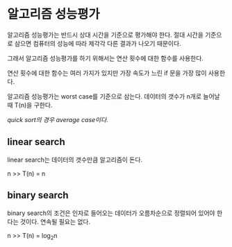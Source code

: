 # 알고리즘 성능평가

알고리즘 성능평가는 반드시 상대 시간을 기준으로 평가해야 한다. 절대 시간을 기준으로 삼으면 컴퓨터의 성능에 따라 제각각 다른 결과가 나오기 때문이다.

그래서 알고리즘 성능평가를 하기 위해서는 연산 횟수에 대한 함수를 사용한다.

연산 횟수에 대한 함수는 여러 가지가 있지만 가장 속도가 느린 if 문을 가장 많이 사용한다.



알고리즘 성능평가는 worst case를 기준으로 삼는다. 데이터의 갯수가 n개로 늘어날 때 T(n)을 구한다.

*quick sort의 경우 average case이다.*

## linear search

linear search는 데이터의 갯수만큼 알고리즘이 돈다.

n >> T(n) = n



## binary search

binary search의 조건은 인자로 들어오는 데이터가 오름차순으로 정렬되어 있어야 한다는 것이다. 연속될 필요는 없다.

n >> T(n) = log<sub>2</sub>n
